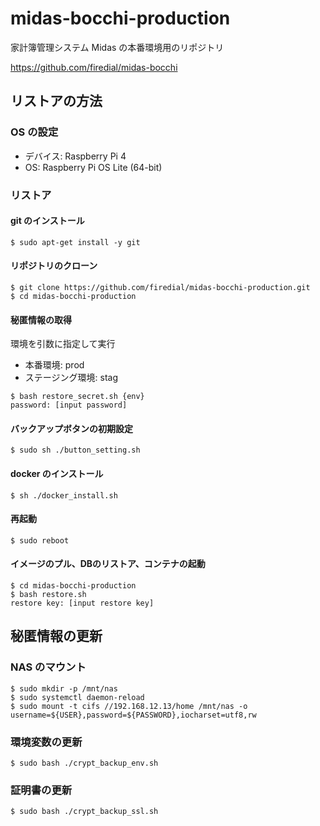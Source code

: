 # midas-bocchi-production

家計簿管理システム Midas の本番環境用のリポジトリ

https://github.com/firedial/midas-bocchi

## リストアの方法

### OS の設定

* デバイス: Raspberry Pi 4
* OS: Raspberry Pi OS Lite (64-bit)

### リストア

#### git のインストール

```
$ sudo apt-get install -y git
```

#### リポジトリのクローン

```
$ git clone https://github.com/firedial/midas-bocchi-production.git
$ cd midas-bocchi-production
```

#### 秘匿情報の取得

環境を引数に指定して実行

* 本番環境: prod
* ステージング環境: stag

```
$ bash restore_secret.sh {env}
password: [input password]
```

#### バックアップボタンの初期設定

```
$ sudo sh ./button_setting.sh
```

#### docker のインストール

```
$ sh ./docker_install.sh
```

#### 再起動

```
$ sudo reboot
```

####  イメージのプル、DBのリストア、コンテナの起動

```
$ cd midas-bocchi-production
$ bash restore.sh
restore key: [input restore key]
```

## 秘匿情報の更新

### NAS のマウント

```
$ sudo mkdir -p /mnt/nas
$ sudo systemctl daemon-reload
$ sudo mount -t cifs //192.168.12.13/home /mnt/nas -o username=${USER},password=${PASSWORD},iocharset=utf8,rw
```

### 環境変数の更新

```
$ sudo bash ./crypt_backup_env.sh
```

### 証明書の更新

```
$ sudo bash ./crypt_backup_ssl.sh
```

